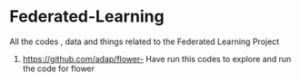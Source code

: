 # Federated-Learning
All the codes , data and things related to the Federated Learning Project



 1) https://github.com/adap/flower- Have run this codes to explore and run the code for flower 
